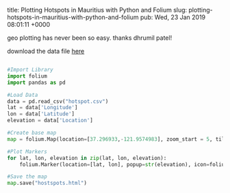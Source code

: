 title: Plotting Hotspots in Mauritius with Python and Folium
slug: plotting-hotspots-in-mauritius-with-python-and-folium
pub: Wed, 23 Jan 2019 08:01:11 +0000


geo plotting has never been so easy. thanks dhrumil patel!




download the data file [here](https://data.govmu.org/dkan/?q=dataset/350-wifi-hotspots-mauritius-2017)





```python

#Import Library
import folium
import pandas as pd

#Load Data
data = pd.read_csv("hotspot.csv")
lat = data['Longitude']
lon = data['Latitude']
elevation = data['Location']

#Create base map
map = folium.Map(location=[37.296933,-121.9574983], zoom_start = 5, tiles = "Mapbox bright")

#Plot Markers
for lat, lon, elevation in zip(lat, lon, elevation):
    folium.Marker(location=[lat, lon], popup=str(elevation), icon=folium.Icon(color = 'gray')).add_to(map)

#Save the map
map.save("hostspots.html")

```





